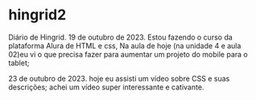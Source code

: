 # hingrid2

Diário de Hingrid.
19 de outubro de 2023.
Estou fazendo o curso da plataforma Alura de HTML e css,
Na aula de hoje (na unidade 4 e aula 02)eu vi o que precisa fazer para aumentar um projeto do mobile para o tablet;

23 de outubro de 2023.
hoje eu assisti um vídeo sobre CSS e suas descrições;
achei um vídeo super interessante e cativante.

